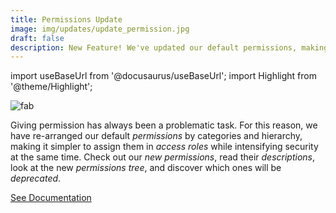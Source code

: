 ```yaml
---
title: Permissions Update
image: img/updates/update_permission.jpg
draft: false
description: New Feature! We've updated our default permissions, making it easier and safer to assign them to access roles.
---
```


import useBaseUrl from '@docusaurus/useBaseUrl'; 
import Highlight from '@theme/Highlight';


<div className="align-center">
<div className="card">
<div className="card__header">

</div>
<div className="card__image">
<img alt="fab" className="img_card" src={useBaseUrl('img/updates/update_permission.jpg')} />
<br/>
</div>
<div className="card__body">

Giving permission has always been a problematic task. For this reason, we have re-arranged our default _permissions_ by categories and hierarchy, making it simpler to assign them in _access roles_ while intensifying security at the same time. Check out our _new permissions_, read their _descriptions_, look at the new _permissions tree_, and discover which ones will be _deprecated_.

</div>
<div className="card__footer text-center align-padding-center">

<a className="button button--info button--block" href="/docs/documentation/admin/admin_accessrole/#default-permissions">See Documentation</a>
<br/>

</div>
</div>
</div>
